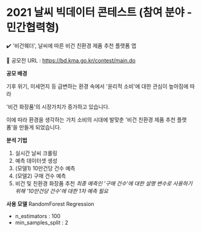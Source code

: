# 2021 날씨 빅데이터 콘테스트 (참여 분야 - 민간협력형)

✔️ '비건웨더', 날씨에 따른 비건 친환경 제품 추천 플랫폼 앱

🔗 공모전 URL : https://bd.kma.go.kr/contest/main.do

**공모 배경**

기후 위기, 미세먼지 등 급변하는 환경 속에서 '윤리적 소비'에 대한 관심이 높아짐에 따라

'비건 화장품'의 시장가치가 증가하고 있습니다.

이에 따라 환경을 생각하는 가치 소비의 시대에 발맞춘 '비건 친환경 제품 추천 플랫폼'을 만들게 되었습니다.

**분석 기법**
1. 실시간 날씨 크롤링
2. 예측 데이터셋 생성
3. (모델1) 10만건당 건수 예측
4. (모델2) 구매 건수 예측
5. 비건 및 친환경 화장품 추천
*최종 예측인 '구매 건수'에 대한 설명 변수로 사용하기 위해 '10만건당 건수'에 대한 1차 예측 필요*


**사용 모델**
RandomForest Regression
- n_estimators : 100
- min_samples_split : 2
